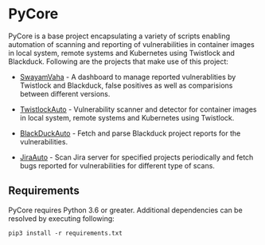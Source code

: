 # PyCore

PyCore is a base project encapsulating a variety of scripts enabling automation of scanning and reporting of vulnerabilities in container images in local system, remote systems and Kubernetes using Twistlock and Blackduck. Following are the projects that make use of this project:

- [SwayamVaha](https://github.com/sudesh1611/SwayamVaha) - A dashboard to manage reported vulnerablities by Twistlock and Blackduck, false positives as well as comparisions between different versions.

- [TwistlockAuto](https://github.com/sudesh1611/TwistlockAuto) - Vulnerability scanner and detector for container images in local system, remote systems and Kubernetes using Twistlock.

- [BlackDuckAuto](https://github.com/sudesh1611/BlackDuckAuto) - Fetch and parse Blackduck project reports for the vulnerabilities.

- [JiraAuto](https://github.com/sudesh1611/JiraAuto) - Scan Jira server for specified projects periodically and fetch bugs reported for vulnerabilities for different type of scans.

## Requirements

PyCore requires Python 3.6 or greater. Additional dependencies can be resolved by executing following:

`pip3 install -r requirements.txt`
